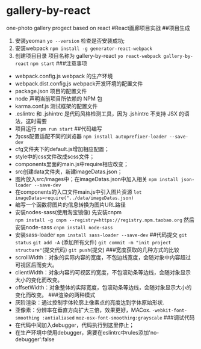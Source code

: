 # gallery-by-react
one-photo gallery progect based on react
#React画廊项目实战
##项目生成
1. 安装yeoman 
`yo --version`    检查是否安装成功;
2. 安装webpack 
`npm install -g generator-react-webpack`
3. 创建项目目录
项目名称为 gallery-by-react
`yo react-webpack gallery-by-react`
`npm start`
###注意事项
* webpack.config.js webpack 的生产环境 
* webpack.dist.config.js  webpack开发环境的配置文件
* package.json 项目的配置文件
* node 声明当前项目所依赖的 NPM 包
* karma.conf.js 测试框架的配置文件
* .eslintrc 和 .jshintrc 是代码风格检测工具，因为 .jshintrc 不支持 JSX 的语法，这时需要 
* 项目运行
`npm run start`
##代码编写
* 为css配置适配不同的浏览器
`npm install autoprefixer-loader --save-dev`
* cfg文件夹下的default.js增加相应配置；
* style中的css文件改成scss文件；
* components里面的main.js中require相应改变；
* src创建data文件夹，新建imageDatas.json；
* 图片放入src/images中；在imageDatas.json中加入相关
`npm install json-loader --save-dev`
* 在components的入口文件main.js中引入图片资源
`let imageDatas=require("../data/imageDatas.json)`
* 编写一个函数将图片的信息转换为图片URL路径
* 安装nodes-sass(使用淘宝镜像)
先安装cnpm   
`npm install -g cnpm --registry=https://registry.npm.taobao.org`
然后安装node-sass
`cnpm install node-sass`    
* 安装sass-loader 
`npm install sass-loader --save-dev`
##代码提交
`git status`
`git add -A` (添加所有文件)
`git commit -m "init project structure"`(提交代码)
`git push`(提交)
###宽度获取的几种方式的比较
* scrollWidth：对象的实际内容的宽度，不包边线宽度，会随对象中内容超过可视区后而变大。 
* clientWidth：对象内容的可视区的宽度，不包滚动条等边线，会随对象显示大小的变化而改变。 
* offsetWidth：对象整体的实际宽度，包滚动条等边线，会随对象显示大小的变化而改变。
###渲染的两种模式
* 灰阶渲染：通过控制字体轮廓上像素点的亮度达到字体原始形状.
* 亚像素：分辨率在垂直方向扩大三倍，效果更好，MACox.
`-webkit-font-smoothing :antialiased` 
`moz-osx-font-smoothing:grayscale`
###调试代码
* 在代码中间加入debugger，代码执行到这里停止；
* 在生产环境中使用debugger，需要在eslintrc中rules添加'no-debugger':false
